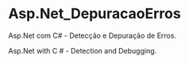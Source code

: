 # Asp.Net_DepuracaoErros
Asp.Net com C# - Detecção e Depuração de Erros.

Asp.Net with C # - Detection and Debugging.
